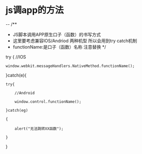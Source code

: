 # js调app的方法
--
/**
* JS脚本调用APP原生口子（函数）的书写方式
* 这里要考虑兼容IOS/Andriod 两种机型 所以会用到try catch机制
* functionName:是口子（函数）名称 注意替换
*/

try {
    //IOS
    
    window.webkit.messageHandlers.NativeMethod.functionName();
    
}catch(e){

	try{
	
	    //Android
	    
	    window.control.functionName();
	    
	}catch(eg)
	
	{
	
		alert("无法跳转XX函数");
		
	}
	
}
